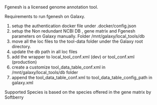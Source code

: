 Fgenesh is a licensed genome annotation tool.


Requirements to run fgenesh on Galaxy.
1) setup the authentication docker file under .docker/config.json
2) setup the Non redundant NCBI DB , gene matrix and Fgenesh parameters on Galaxy manually. Folder /mnt/galaxy/local_tools/db
3) move all the loc files to the tool-data folder under the Galaxy root directory.
4) update the db path in all loc files
5) add the wrapper to local_tool_conf.xml (dev) or tool_conf.xml (production)
6) create a customize tool_data_table_conf.xml in /mnt/galaxy/local_tools/db folder
7) append the tool_data_table_conf.xml to tool_data_table_config_path in galaxy.xml

Supported Species is based on the species offered in the gene matrix by Softberry
